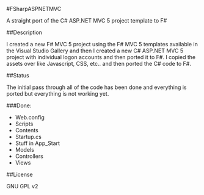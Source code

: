 #FSharpASPNETMVC

A straight port of the C# ASP.NET MVC 5 project template to F#

##Description

I created a new F# MVC 5 project using the F# MVC 5 templates available in the
Visual Studio Gallery and then I created a new C# ASP.NET MVC 5 project with 
individual logon accounts and then ported it to F#. I copied the assets over
like Javascript, CSS, etc.. and then ported the C# code to F#.

##Status

The initial pass through all of the code has been done and everything is ported
but everything is not working yet.   

###Done:
- Web.config
- Scripts
- Contents
- Startup.cs
- Stuff in App_Start
- Models
- Controllers
- Views
  
##License

GNU GPL v2